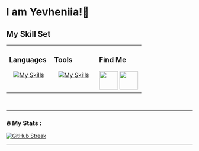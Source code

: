 # I am Yevheniia!👋

## My Skill Set  
<table><tr><td valign="top" width="33%">

### Languages  
<div align="center">  
  
  [![My Skills](https://skillicons.dev/icons?i=html,css,js,ts,materialui,tailwind,mongodb,nodejs,express,react&perline=4)](https://skillicons.dev)
</div>

</td><td valign="top" width="33%">



### Tools  
<div align="center">  
  
  [![My Skills](https://skillicons.dev/icons?i=git,postman,vite,vscode,idea,atom,figma&perline=4)](https://skillicons.dev)  
</div>

</td><td valign="top" width="33%">



### Find Me  
<div align="center">  
  <a href="https://medium.com/@yevheniiasimaka" style="text-decoration: none;" > 
<img src="https://cdn-icons-png.flaticon.com/512/5968/5968906.png" style="text-decoration: none;" width="50px" height="50px" />
</a>
<a href="https://dribbble.com/YevheniiaS" style="text-decoration: none;" > 
<img src="https://cdn-icons-png.flaticon.com/512/3536/3536685.png" style="text-decoration: none;" width="50px" height="50px" />
</a>
</div>

</td></tr></table>  

<br/>  

---
### :fire: My Stats :

[![GitHub Streak](https://streak-stats.demolab.com?user=YevheniiaSimaka&theme=gotham&hide_border=true)](https://git.io/streak-stats) 

---


